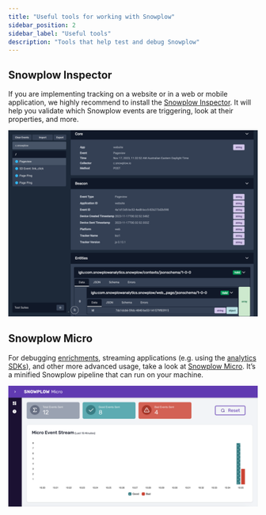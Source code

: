 ```yaml
---
title: "Useful tools for working with Snowplow"
sidebar_position: 2
sidebar_label: "Useful tools"
description: "Tools that help test and debug Snowplow"
---
```


## Snowplow Inspector

If you are implementing tracking on a website or in a web or mobile application, we highly recommend to install the [Snowplow Inspector](/docs/testing-debugging/snowplow-inspector/index.md). It will help you validate which Snowplow events are triggering, look at their properties, and more.

![Snowplow Inspector screenshot](../../testing-debugging/snowplow-inspector/images/using-poplin-chrome-extension.png)

## Snowplow Micro

For debugging [enrichments](/docs/pipeline/enrichments/index.md), streaming applications (e.g. using the [analytics SDKs](/docs/destinations/analytics-sdk/index.md)), and other more advanced usage, take a look at [Snowplow Micro](/docs/testing-debugging/snowplow-micro/index.md). It’s a minified Snowplow pipeline that can run on your machine.

![Snowplow Micro screenshot](../../testing-debugging/snowplow-micro/images/overview.png)
